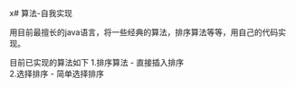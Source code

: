 x# 算法-自我实现

用目前最擅长的java语言，将一些经典的算法，排序算法等等，用自己的代码实现。

目前已实现的算法如下
	1.排序算法
		-  直接插入排序  
    2.选择排序
        -  简单选择排序